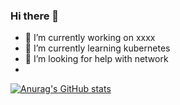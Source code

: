 ### Hi there 👋
- 🔭 I’m currently working on xxxx
- 🌱 I’m currently learning kubernetes
- 🤔 I’m looking for help with network
- 
[![Anurag's GitHub stats](https://github-readme-stats.vercel.app/api?username=Aixleft723)](https://github.com/anuraghazra/github-readme-stats)
